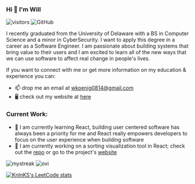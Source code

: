 ### Hi 👋 I'm Will

![visitors](https://visitor-badge.laobi.icu/badge?page_id=willk0814.willk0814)
<img alt="GitHub" src="https://img.shields.io/badge/dynamic/json?logo=github&label=GitHub+Followers&labelColor=282c34&color=181717&query=%24.data.totalSubs&url=https%3A%2F%2Fapi.spencerwoo.com%2Fsubstats%2F%3Fsource%3Dgithub%26queryKey%3Dwillk0814&longCache=true"/>


I recently graduated from the University of Delaware with a BS in Computer Science and a minor in CyberSecurity.  I want to apply this degree in a career as a Software Engineer.  I am passionate about building systems that bring value to their users and I am excited to learn all of the new ways that we can use software to affect real change in people's lives.

If you want to connect with me or get more information on my education & experience you can:
- 📫 drop me an email at wkoenig0814@gmail.com
- 🖥️ check out my website at [here](https://willk0814.github.io/personal_portfolio/)

### Current Work:
- 🌱 I am currently learning React, building user centered software has always been a priority for me and React      really empowers developers to focus on the user experience when building software
- 🔨 I am currently working on a sorting visualization tool in React; check out the [repo](https://github.com/willk0814/sorting_visualizer) or go to the project's [website](https://willk0814.github.io/sorting_visualizer/)   

<img src="https://github-readme-streak-stats.herokuapp.com/?user=willk0814&theme=tokyonight" alt="mystreak"/>

<img src="https://github-readme-stats.vercel.app/api/top-langs?username=willk0814&show_icons=true&locale=en&layout=compact&theme=chartreuse-dark" alt="ovi" />

[![KnlnKS's LeetCode stats](https://leetcode-stats-six.vercel.app/api?username=willk0814)](https://github.com/willk0814/github-readme)



<!--
**willk0814/willk0814** is a ✨ _special_ ✨ repository because its `README.md` (this file) appears on your GitHub profile.

Here are some ideas to get you started:

- 🔭 I’m currently working on ...
- 🌱 I’m currently learning ...
- 👯 I’m looking to collaborate on ...
- 🤔 I’m looking for help with ...
- 💬 Ask me about ...
- 📫 How to reach me: ...
- 😄 Pronouns: ...
- ⚡ Fun fact: ...
-->
